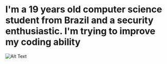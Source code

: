 # I'm a 19 years old computer science student from Brazil and a security enthusiastic. I'm trying to improve my coding ability
![Alt Text](https://i.gifer.com/XkZq.gif)
